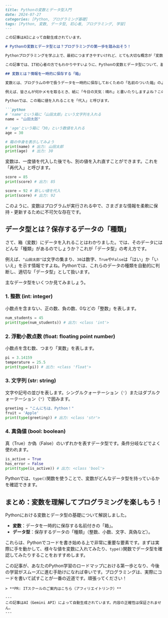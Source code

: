 ```markdown
---
title: Pythonの変数とデータ型入門
date: 2024-07-27
categories: [Python, プログラミング基礎]
tags: [Python, 変数, データ型, 初心者, プログラミング, 学習]
---

この記事はAIによって自動生成されています。

# Pythonの変数とデータ型とは？プログラミングの第一歩を踏み出そう！

Pythonプログラミングを学ぶ上で、最初につまずきやすいけれど、とても大切な概念が「変数」と「データ型」です。これらを理解することは、Pythonだけでなく、他のプログラミング言語を学ぶ上での強力な基礎となります。

この記事では、IT初心者の方でもわかりやすいように、Pythonの変数とデータ型について、基本的な考え方から具体例までを解説します。さあ、一緒にプログラミングの冒険を始めましょう！

## 変数とは？情報を一時的に保存する「箱」

変数とは、プログラムの中で扱うデータを一時的に保存しておくための「名前のついた箱」のようなものです。

例えば、皆さんが何かメモを取るとき、紙に「今日の天気：晴れ」と書いたりしますよね？この「今日の天気」が箱の名前（変数名）で、「晴れ」が箱の中身（値）だとイメージしてください。

Pythonでは、この箱に値を入れることを「代入」と呼びます。

```python
# 'name'という箱に「山田太郎」という文字列を入れる
name = "山田太郎" 

# 'age'という箱に「30」という数値を入れる
age = 30

# 箱の中身を表示してみよう
print(name) # 出力: 山田太郎
print(age)  # 出力: 30
```

変数は、一度値を代入した後でも、別の値を入れ直すことができます。これを「再代入」と呼びます。

```python
score = 85
print(score) # 出力: 85

score = 92 # 新しい値を代入
print(score) # 出力: 92
```

このように、変数はプログラムが実行される中で、さまざまな情報を柔軟に保持・更新するために不可欠な存在です。

## データ型とは？保存するデータの「種類」

さて、箱（変数）にデータを入れることはわかりました。では、そのデータにはどんな「種類」があるのでしょうか？これが「データ型」の考え方です。

例えば、`"山田太郎"`は文字の集まり、`30`は数字、`True`や`False`は「はい」か「いいえ」を示す情報ですよね。Pythonでは、これらのデータの種類を自動的に判断し、適切な「データ型」として扱います。

主なデータ型をいくつか見てみましょう。

### 1. 整数 (int: integer)
小数点を含まない、正の数、負の数、0などの「整数」を表します。

```python
num_students = 45
print(type(num_students)) # 出力: <class 'int'>
```

### 2. 浮動小数点数 (float: floating point number)
小数点を含む数、つまり「実数」を表します。

```python
pi = 3.14159
temperature = 25.5
print(type(pi)) # 出力: <class 'float'>
```

### 3. 文字列 (str: string)
文字や記号の並びを表します。シングルクォーテーション（`'`）またはダブルクォーテーション（`"`）で囲みます。

```python
greeting = "こんにちは、Python！"
fruit = 'Apple'
print(type(greeting)) # 出力: <class 'str'>
```

### 4. 真偽値 (bool: boolean)
真（True）か偽（False）のいずれかを表すデータ型です。条件分岐などでよく使われます。

```python
is_active = True
has_error = False
print(type(is_active)) # 出力: <class 'bool'>
```

Pythonでは、`type()`関数を使うことで、変数がどんなデータ型を持っているかを確認できます。

## まとめ：変数を理解してプログラミングを楽しもう！

Pythonにおける変数とデータ型の基礎について解説しました。

*   **変数**：データを一時的に保存する名前付きの「箱」。
*   **データ型**：保存するデータの「種類」（整数、小数、文字、真偽など）。

これらは、Pythonでコードを書き始める上で非常に重要な要素です。まずは実際に手を動かして、様々な値を変数に入れてみたり、`type()`関数でデータ型を確認してみたりすることをおすすめします。

この記事が、あなたのPython学習のロードマップにおける第一歩となり、今後の学習がスムーズに進む手助けになれば幸いです。プログラミングは、実際にコードを書いて試すことが一番の近道です。頑張ってください！
```
> **PR: ITスクールのご案内はこちら（アフィリエイトリンク）**

---
この記事はAI（Gemini API）によって自動生成されています。内容の正確性は保証されません。
---
